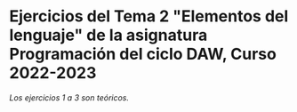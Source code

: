 # Ejercicios del Tema 2 "Elementos del lenguaje" de la asignatura Programación del ciclo DAW, Curso 2022-2023

*Los ejercicios 1 a 3 son teóricos.*
